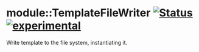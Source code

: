 # module::TemplateFileWriter [![Status](https://github.com/Wandalen/wTemplateFileWriter/workflows/Test/badge.svg)](https://github.com/Wandalen/wTemplateFileWriter/actions?query=workflow%3ATest) [![experimental](https://img.shields.io/badge/stability-experimental-orange.svg)](https://github.com/emersion/stability-badges#experimental)

Write template to the file system, instantiating it.













































































